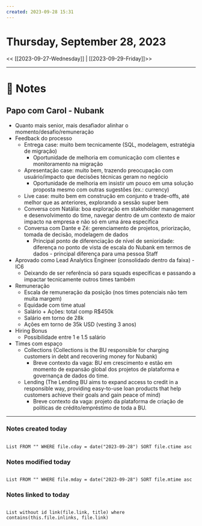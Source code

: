 ```yaml
---
created: 2023-09-28 15:31
---
```


# Thursday, September 28, 2023

<< [[2023-09-27-Wednesday]] | [[2023-09-29-Friday]]>>

---

# 📝 Notes
## Papo com Carol - Nubank
- Quanto mais senior, mais desafiador alinhar o momento/desafio/remuneração
- Feedback do processo
	- Entrega case: muito bem tecnicamente (SQL, modelagem, estratégia de migração)
		- Oportunidade de melhoria em comunicação com clientes e monitoramento na migração
	- Apresentação case: muito bem, trazendo preocupação com usuário/impacto que decisões técnicas geram no negócio
		- Oportunidade de melhoria em insistir um pouco em uma solução proposta mesmo com outras sugestões (ex.: currency)
	- Live case: muito bem em construção em conjunto e trade-offs, até melhor que as anteriores, explorando a sessão super bem
	- Conversa com Natália: boa exploração em stakeholder management e desenvolvimento do time, navegar dentro de um contexto de maior impacto na empresa e não só em uma área específica
	- Conversa com Dante e Zé: gerenciamento de projetos, priorização, tomada de decisão, modelagem de dados
		- Principal ponto de diferenciação de nível de senioridade: diferença no ponto de vista de escala do Nubank em termos de dados - principal diferença para uma pessoa Staff
- Aprovado como Lead Analytics Engineer (consolidado dentro da faixa) - IC6
	- Deixando de ser referência só para squads específicas e passando a impactar tecnicamente outros times também
- Remuneração
	- Escala de remuneração da posição (nos times potenciais não tem muita margem)
	- Equidade com time atual
	- Salário + Ações: total comp R$450k
	- Salário em torno de 28k
	- Ações em torno de 35k USD (vesting 3 anos)
- Hiring Bonus
	- Possibilidade entre 1 e 1.5 salário
- Times com espaço
	- Collections (Collections is the BU responsible for charging customers in debt and recovering money for Nubank) 
		- Breve contexto da vaga: BU em crescimento e estão em momento de expansão global dos projetos de plataforma e governança de dados do time.  
	- Lending (The Lending BU aims to expand access to credit in a responsible way, providing easy-to-use loan products that help customers achieve their goals and gain peace of mind)
		- Breve contexto da vaga: projeto da plataforma de criação de políticas de crédito/empréstimo de toda a BU.

---

### Notes created today

```dataview

List FROM "" WHERE file.cday = date("2023-09-28") SORT file.ctime asc

```

### Notes modified today

```dataview

List FROM "" WHERE file.mday = date("2023-09-28") SORT file.mtime asc

```

### Notes linked to today

```dataview 

List without id link(file.link, title) where contains(this.file.inlinks, file.link)

```